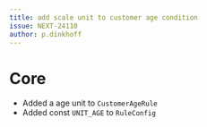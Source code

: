 ```yaml
---
title: add scale unit to customer age condition
issue: NEXT-24110
author: p.dinkhoff
---
```

# Core
* Added a age unit to `CustomerAgeRule`
* Added const `UNIT_AGE` to `RuleConfig`

